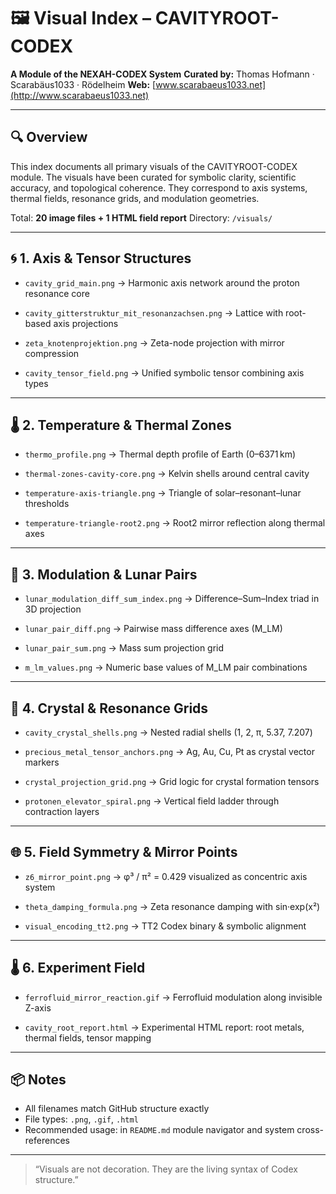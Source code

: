 # 🖼️ Visual Index – CAVITYROOT-CODEX

**A Module of the NEXAH-CODEX System**
**Curated by:** Thomas Hofmann · Scarabäus1033 · Rödelheim
**Web:** [www.scarabaeus1033.net](http://www.scarabaeus1033.net)

---

## 🔍 Overview

This index documents all primary visuals of the CAVITYROOT-CODEX module. The visuals have been curated for symbolic clarity, scientific accuracy, and topological coherence. They correspond to axis systems, thermal fields, resonance grids, and modulation geometries.

Total: **20 image files + 1 HTML field report**
Directory: `/visuals/`

---

## 🌀 1. Axis & Tensor Structures

* `cavity_grid_main.png`
  → Harmonic axis network around the proton resonance core

* `cavity_gitterstruktur_mit_resonanzachsen.png`
  → Lattice with root-based axis projections

* `zeta_knotenprojektion.png`
  → Zeta-node projection with mirror compression

* `cavity_tensor_field.png`
  → Unified symbolic tensor combining axis types

---

## 🌡️ 2. Temperature & Thermal Zones

* `thermo_profile.png`
  → Thermal depth profile of Earth (0–6371 km)

* `thermal-zones-cavity-core.png`
  → Kelvin shells around central cavity

* `temperature-axis-triangle.png`
  → Triangle of solar–resonant–lunar thresholds

* `temperature-triangle-root2.png`
  → Root2 mirror reflection along thermal axes

---

## 🧪 3. Modulation & Lunar Pairs

* `lunar_modulation_diff_sum_index.png`
  → Difference–Sum–Index triad in 3D projection

* `lunar_pair_diff.png`
  → Pairwise mass difference axes (M\_LM)

* `lunar_pair_sum.png`
  → Mass sum projection grid

* `m_lm_values.png`
  → Numeric base values of M\_LM pair combinations

---

## 💠 4. Crystal & Resonance Grids

* `cavity_crystal_shells.png`
  → Nested radial shells (1, 2, π, 5.37, 7.207)

* `precious_metal_tensor_anchors.png`
  → Ag, Au, Cu, Pt as crystal vector markers

* `crystal_projection_grid.png`
  → Grid logic for crystal formation tensors

* `protonen_elevator_spiral.png`
  → Vertical field ladder through contraction layers

---

## 🌐 5. Field Symmetry & Mirror Points

* `z6_mirror_point.png`
  → φ³ / π² = 0.429 visualized as concentric axis system

* `theta_damping_formula.png`
  → Zeta resonance damping with sin·exp(x²)

* `visual_encoding_tt2.png`
  → TT2 Codex binary & symbolic alignment

---

## 🌡️ 6. Experiment Field

* `ferrofluid_mirror_reaction.gif`
  → Ferrofluid modulation along invisible Z-axis

* `cavity_root_report.html`
  → Experimental HTML report: root metals, thermal fields, tensor mapping

---

## 📦 Notes

* All filenames match GitHub structure exactly
* File types: `.png`, `.gif`, `.html`
* Recommended usage: in `README.md` module navigator and system cross-references

---

> “Visuals are not decoration. They are the living syntax of Codex structure.”
